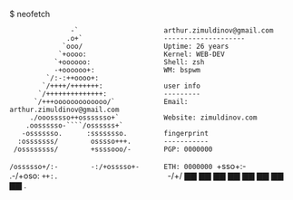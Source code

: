 $ neofetch

                   -`                     arthur.zimuldinov@gmail.com
                  .o+`                    --------------------
                 `ooo/                    Uptime: 26 years
                `+oooo:                   Kernel: WEB-DEV
               `+oooooo:                  Shell: zsh
               -+oooooo+:                 WM: bspwm
             `/:-:++oooo+:
            `/++++/+++++++:               user info
           `/++++++++++++++:              ---------
          `/+++ooooooooooooo/`            Email: arthur.zimuldinov@gmail.com
         ./ooosssso++osssssso+`           Website: zimuldinov.com
        .oossssso-````/ossssss+`
       -osssssso.      :ssssssso.         fingerprint
      :osssssss/        osssso+++.        -----------
     /ossssssss/        +ssssooo/-        PGP: 0000000
   `/ossssso+/:-        -:/+osssso+-      ETH: 0000000
  `+sso+:-`                 `.-/+oso:
 `++:.                           `-/+/    ▇▇ ▇▇ ▇▇ ▇▇ ▇▇ ▇▇ ▇▇ ▇▇
 .`                                 `     

                                                                                                   